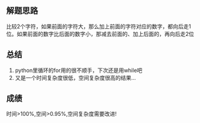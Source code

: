 ## 解题思路
比较2个字符，如果前面的字符大，那么加上前面的字符对应的数字，都向后走1位。如果前面的数字比后面的数字小，那减去前面的、加上后面的，再向后走2位
## 总结
1. python里循环的for用的很不顺手，下次还是用while吧
2. 又是一个时间复杂度很低，空间复杂度很高的结果...
## 成绩
时间>100%,空间>0.95%,空间复杂度需要改进!